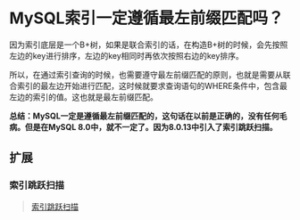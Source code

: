 # MySQL索引一定遵循最左前缀匹配吗？

因为索引底层是一个B+树，如果是联合索引的话，在构造B+树的时候，会先按照左边的key进行排序，左边的key相同时再依次按照右边的key排序。

所以，在通过索引查询的时候，也需要遵守最左前缀匹配的原则，也就是需要从联合索引的最左边开始进行匹配，这时候就要求查询语句的WHERE条件中，包含最左边的索引的值。这也就是最左前缀匹配。

**总结：MySQL一定是遵循最左前缀匹配的，这句话在以前是正确的，没有任何毛病。但是在MySQL 8.0中，就不一定了。因为8.0.13中引入了索引跳跃扫描。**

## 扩展

### 索引跳跃扫描

> [索引跳跃扫描](./索引跳跃扫描.md)
